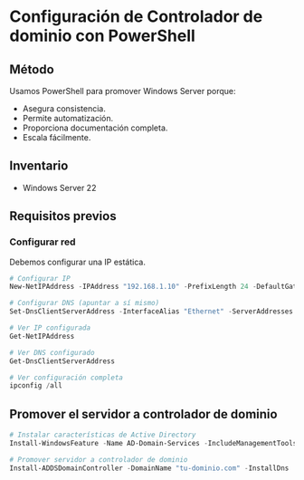 # Configuración de Controlador de dominio con PowerShell

## Método
Usamos PowerShell para promover Windows Server porque:
- Asegura consistencia.
- Permite automatización.
- Proporciona documentación completa.
- Escala fácilmente.

## Inventario
- Windows Server 22

## Requisitos previos

### Configurar red
Debemos configurar una IP estática. 

```powershell
# Configurar IP
New-NetIPAddress -IPAddress "192.168.1.10" -PrefixLength 24 -DefaultGateway "192.168.1.1" -InterfaceAlias "Ethernet"

# Configurar DNS (apuntar a sí mismo)
Set-DnsClientServerAddress -InterfaceAlias "Ethernet" -ServerAddresses "192.168.1.10"

# Ver IP configurada
Get-NetIPAddress

# Ver DNS configurado
Get-DnsClientServerAddress

# Ver configuración completa
ipconfig /all
```

## Promover el servidor a controlador de dominio

```powershell
# Instalar características de Active Directory
Install-WindowsFeature -Name AD-Domain-Services -IncludeManagementTools

# Promover servidor a controlador de dominio
Install-ADDSDomainController -DomainName "tu-dominio.com" -InstallDns
```


